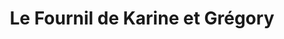 ---
title: "Le Fournil de Karine et Grégory"
url: /chateaumeillant/le-fournil-de-karine-et-gregory/
shop: boulangerie
---